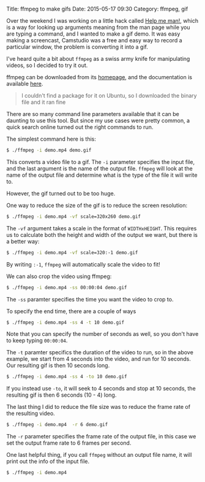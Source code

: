 Title: ffmpeg to make gifs
Date: 2015-05-17 09:30
Category: ffmpeg, gif

Over the weekend I was working on a little hack called [Help me man!](https://github.com/ngzhian/help-me-man/), which is a way for looking up arguments meaning from the man page while you are typing a command, and I wanted to make a gif demo. It was easy making a screencast, Camstudio was a free and easy way to record a particular window, the problem is converting it into a gif.

I've heard quite a bit about `ffmpeg` as a swiss army knife for manipulating videos, so I decided to try it out.

ffmpeg can be downloaded from its [homepage](http://ffmpeg.org/), and the documentation is available [here](http://ffmpeg.org/ffmpeg.html).

> I couldn't find a package for it on Ubuntu, so I downloaded the binary file and it ran fine

There are so many command line parameters available that it can be daunting to use this tool. But since my use cases were pretty common, a quick search online turned out the right commands to run.

The simplest command here is this:

```bash
$ ./ffmpeg -i demo.mp4 demo.gif
```

This converts a video file to a gif. The `-i` parameter specifies the input file, and the last argument is the name of the output file. `ffmpeg` will look at the name of the output file and determine what is the type of the file it will write to.

However, the gif turned out to be too huge.

One way to reduce the size of the gif is to reduce the screen resolution:

```bash
$ ./ffmpeg -i demo.mp4 -vf scale=320x260 demo.gif
```

The `-vf` argument takes a scale in the format of `WIDTHxHEIGHT`. This requires us to calculate both the height and width of the output we want, but there is a better way:

```bash
$ ./ffmpeg -i demo.mp4 -vf scale=320:-1 demo.gif
```

By writing `:-1`, `ffmpeg` will automatically scale the video to fit!

We can also crop the video using ffmpeg:

```bash
$ ./ffmpeg -i demo.mp4 -ss 00:00:04 demo.gif
```

The `-ss` paramter specifies the time you want the video to crop to.

To specify the end time, there are a couple of ways

```bash
$ ./ffmpeg -i demo.mp4 -ss 4 -t 10 demo.gif
```

Note that you can specify the number of seconds as well, so you don't have to keep typing `00:00:04`.

The `-t` paramter specifics the duration of the video to run, so in the above example, we start from 4 seconds into the video, and run for 10 seconds. Our resulting gif is then 10 seconds long.

```bash
$ ./ffmpeg -i demo.mp4 -ss 4 -to 10 demo.gif
```

If you instead use `-to`, it will seek to 4 seconds and stop at 10 seconds, the resulting gif is then 6 seconds (10 - 4) long.

The last thing I did to reduce the file size was to reduce the frame rate of the resulting video.

```bash
$ ./ffmpeg -i demo.mp4  -r 6 demo.gif
```

The `-r` parameter specifies the frame rate of the output file, in this case we set the output frame rate to 6 frames per second.

One last helpful thing, if you call `ffmpeg` without an output file name, it will print out the info of the input file.

```bash
$ ./ffmpeg -i demo.mp4
```
